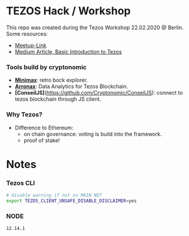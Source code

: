 # TEZOS Hack / Workshop
This repo was created during the Tezos Workshop 22.02.2020 @ Berlin. Some resources:
- [Meetup-Link](https://www.meetup.com/de-DE/Tezos-Berlin/events/268464836/)
- [Medium Article, Basic Introduction to Tezos](https://medium.com/the-cryptonomic-aperiodical/blockchain-development-with-tezos-698aa930e50f)

### Tools build by cryptonomic
- **[Minimax](https://mininax.cryptonomic.tech/mainnet/blocks/BM8NvYQ3HdBAwqviET7DYap4ZAhcRZ5YebdWt9vbAJrJcvVyLpj)**: retro bock explorer.
- **[Arronax](https://github.com/Cryptonomic/Arronax)**: Data Analytics for Tezos Blockchain.
- **[ConseilJS]**(https://github.com/Cryptonomic/ConseilJS): connect to tezos blockchain through JS client.

### Why Tezos?
- Difference to Ethereum:
  - on chain governance: voting is build into the framework.
  - proof of stake!

# Notes
### Tezos CLI
```bash
# disable warning if not on MAIN NET
export TEZOS_CLIENT_UNSAFE_DISABLE_DISCLAIMER=yes
```

### NODE
```
12.14.1
```
